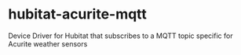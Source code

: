 # hubitat-acurite-mqtt
Device Driver for Hubitat that subscribes to a MQTT topic specific for Acurite weather sensors

